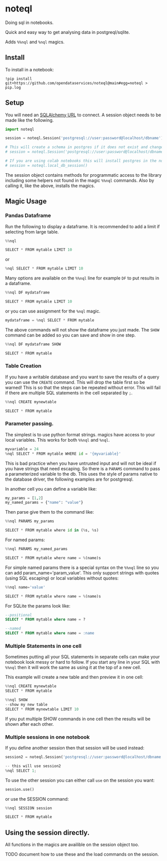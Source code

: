 # noteql
Doing sql in notebooks.

Quick and easy way to get analysing data in postgreql/sqlite.

Adds `%%nql` and `%nql` magics.

## Install

To install in a notebook:

```
!pip install git+https://github.com/opendataservices/noteql@main#egg=noteql > pip.log
```

## Setup

You will need an [SQLAlchemy URL](https://docs.sqlalchemy.org/en/14/core/engines.html#database-urls) to connect. A session object needs to be made like the following. 

```python
import noteql

session = noteql.Session('postgresql://user:password@localhost/dbname')

# This will create a schema in postgres if it does not exist and change the search_path to it.
# session = noteql.Session('postgresql://user:password@localhost/dbname', 'myschema')

# If you are using colab notebooks this will install postgres in the notebook and provide the session for it.
# session = noteql.local_db_session() 
```

The session object contains methods for programmatic access to the library including some helpers not found in the magic `%%nql` commands.  Also by calling it, like the above, installs the magics.


## Magic Usage

### Pandas Dataframe 

Run the following to display a dataframe. It is recommended to add a limit if selecting from large table.

```python
%%nql

SELECT * FROM mytable LIMIT 10
```
or 
```python
%nql SELECT * FROM mytable LIMIT 10
```

Many options are available on the `%%nql` line for example `DF` to put results in a dataframe.

```python
%%nql DF mydataframe

SELECT * FROM mytable LIMIT 10
```

or you can use assignment for the `%nql` magic.

```python
mydataframe = %nql SELECT * FROM mytable
```

The above commands will not show the dataframe you just made. The `SHOW` command can be added so you can save and show in one step.

```python
%%nql DF mydataframe SHOW

SELECT * FROM mytable
```

### Table Creation 

If you have a writable database and you want to save the results of a query you can use the `CREATE` command. This will drop the table first so be warned! This is so that the steps can be repeated without error. This will fail if there are multiple SQL statements in the cell separated by `;`.

```python
%%nql CREATE mynewtable

SELECT * FROM mytable
```

### Parameter passing. 

The simplest is to use python format strings. magics have access to your local variables. This works for both `%%nql` and `%nql`.

```python
myvariable = 24
%nql SELECT * FROM mytable WHERE id = '{myvariable}'
```

This is bad practice when you have untrusted input and will not be ideal if you have strings that need escaping. So there is a `PARAMS` command to pass a parameterized variable to the db. This uses the style of params native to the database driver, the following examples are for postgresql.

In another cell you can define a variable like:

```python
my_params = [1,2]
my_named_params = {"name": "value"}
```

Then parse give them to the command like:

```python
%%nql PARAMS my_params

SELECT * FROM mytable where id in (%s, %s)
```

For named params:

```python
%%nql PARAMS my_named_params

SELECT * FROM mytable where name = %(name)s
```

For simple named params there is a special syntax on the `%%nql` line so you can add param_name='param_value'.  This only support strings with quotes (using SQL escaping) or local variables without quotes:

```python
%%nql name='value' 

SELECT * FROM mytable where name = %(name)s
```

For SQLite the params look like:

```sql
--positional
SELECT * FROM mytable where name = ?

--named
SELECT * FROM mytable where name = :name
```

### Multiple Statements in one cell

Sometimes putting all your SQL statements in separate cells can make your notebook look messy or hard to follow. If you start any line in your SQL with `%%nql` then it will work the same as using it at the top of a new cell.

This example will create a new table and then preview it in one cell:

```python
%%nql CREATE mynewtable
SELECT * FROM mytable 

%%nql SHOW
--show my new table
SELECT * FROM mynewtable LIMIT 10
```

If you put multiple SHOW commands in one cell then the results will be shown after each other.

### Multiple sessions in one notebook

If you define another session then that session will be used instead:

```python
session2 = noteql.Session('postgresql://user:password@localhost/dbname')

-- this will use session2
%nql SELECT 1;
```

To use the other session you can either call `use` on the session you want:

```python
session.use()
```
or use the SESSION command:

```python 
%%nql SESSION session

SELECT * FROM mytable
```

## Using the session directly.

All functions in the magics are availible on the session object too.

TODO document how to use these and the load commands on the session.
